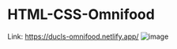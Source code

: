 # HTML-CSS-Omnifood
Link: https://ducls-omnifood.netlify.app/
![image](https://user-images.githubusercontent.com/82128749/191048560-65f92486-af7a-4a8a-8f75-5fd7d6be85bd.png)

